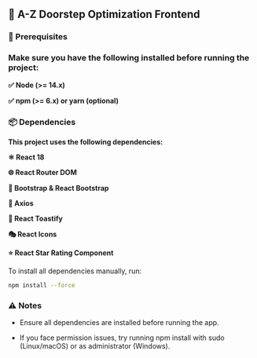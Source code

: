 ## 🚀 A-Z Doorstep Optimization Frontend
### 📌 Prerequisites
### Make sure you have the following installed before running the project:

**✅ Node (>= 14.x)**

**✅ npm (>= 6.x) or yarn (optional)**

### 📦 Dependencies

**This project uses the following dependencies:**

**⚛️ React 18**

**🌐 React Router DOM**

**🎨 Bootstrap & React Bootstrap**

**🔗 Axios**

**🔔 React Toastify**

**🎭 React Icons**

**⭐ React Star Rating Component** 

To install all dependencies manually, run:
```sh
npm install --force
```


### ⚠️ Notes

 - Ensure all dependencies are installed before running the app.

 - If you face permission issues, try running npm install with sudo (Linux/macOS) or as administrator (Windows).
